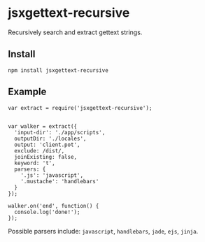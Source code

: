 # jsxgettext-recursive

Recursively search and extract gettext strings.

## Install

    npm install jsxgettext-recursive

## Example

```
var extract = require('jsxgettext-recursive');


var walker = extract({
  'input-dir': './app/scripts',
  outputDir: './locales',
  output: 'client.pot',
  exclude: /dist/,
  joinExisting: false,
  keyword: 't',
  parsers: {
    '.js': 'javascript',
    '.mustache': 'handlebars'
  }
});

walker.on('end', function() {
  console.log('done!');
});
```

Possible parsers include: `javascript`, `handlebars`, `jade`, `ejs`, `jinja`.
